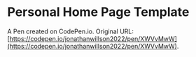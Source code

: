 # Personal Home Page  Template

A Pen created on CodePen.io. Original URL: [https://codepen.io/jonathanwillson2022/pen/XWVvMwW](https://codepen.io/jonathanwillson2022/pen/XWVvMwW).

